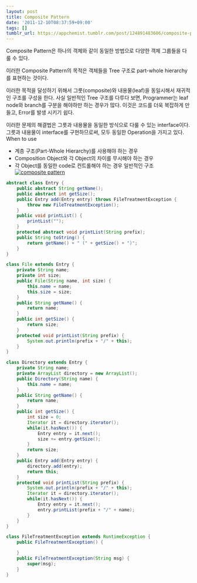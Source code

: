 ```yaml
---
layout: post
title: Composite Pattern
date: '2011-12-10T08:37:59+09:00'
tags: []
tumblr_url: https://appchemist.tumblr.com/post/124891483606/composite-pattern
---
```

Composite Pattern은 하나의 객체와 같이 동일한 방법으로 다양한 객체 그룹들을 다룰 수 있다.

이러한 Composite Pattern의 목적은 객체들을 Tree 구조로 part-whole hierarchy를 표현하는 것이다.

이러한 목적을 달성하기 위해서 그룻(composite)와 내용물(leaf)을 동일시해서 재귀적인 구조를 구성을 한다.
사실 일반적인 Tree 구조를 다루다 보면, Programmer는 leaf node와 branch를 구분을 해야하만 하는 경우가 많다. 이것은 코드를 더욱 복잡하게 만들고, Error를 발생 시키기 쉽다.

이러한 문제의 해결법은 그릇과 내용물을 동일한 방식으로 다룰 수 있는 interface이다. 그릇과 내용물이 interface를 구현하므로써, 모두 동일한 Operation을 가지고 있다.
When to use
- 계층 구조(Part-Whole Hierarchy)를 사용해야 하는 경우
- Composition Object와 각 Object의 차이를 무시해야 하는 경우
- 각 Object를 동일한 code로 컨트롤해야 하는 경우
일반적인 구조
<a href="http://i1.wp.com/appchemist.net/wp-content/uploads/2011/12/composite-pattern.png"><img class="aligncenter size-full wp-image-664" alt="composite pattern" src="http://i1.wp.com/appchemist.net/wp-content/uploads/2011/12/composite-pattern.png?resize=720%2C465" data-recalc-dims="1"/></a>


```java
abstract class Entry {
    public abstract String getName();
    public abstract int getSize();
    public Entry add(Entry entry) throws FileTreatmentException {
        throw new FileTreatmentException();
    }
    public void printList() {
        printList("");
    }
    protected abstract void printList(String prefix);
    public String toString() {
        return getName() + " (" + getSize() + ")";
    }
}

class File extends Entry {
    private String name;
    private int size;
    public File(String name, int size) {
        this.name = name;
        this.size = size;
    }
    public String getName() {
        return name;
    }
    public int getSize() {
        return size;
    }
    protected void printList(String prefix) {
        System.out.println(prefix + "/" + this);
    }
}

class Directory extends Entry {
    private String name;
    private ArrayList directory = new ArrayList();
    public Directory(String name) {
        this.name = name;
    }
    public String getName() {
        return name;
    }
    public int getSize() {
        int size = 0;
        Iterator it = directory.iterator();
        while(it.hasNext()) {
            Entry entry = it.next();
            size += entry.getSize();
        }
        return size;
    }
    public Entry add(Entry entry) {
        directory.add(entry);
        return this;
    }
    protected void printList(String prefix) {
        System.out.println(prefix + "/" + this);
        Iterator it = directory.iterator();
        while(it.hasNext()) {
            Entry entry = it.next();
            entry.printList(prefix + "/" + name);
        }
    }
}

class FileTreatmentException extends RuntimeException {
    public FileTreatmentException() {

    }
    public FileTreatmentException(String msg) {
        super(msg);
    }
}
```
